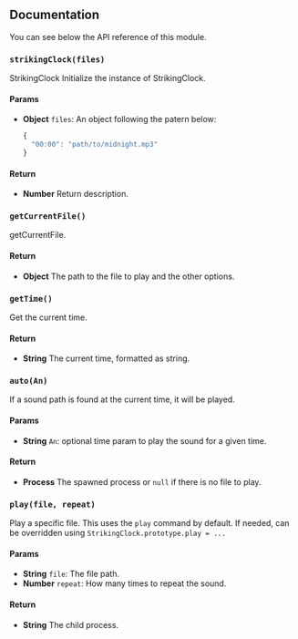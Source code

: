 ## Documentation

You can see below the API reference of this module.

### `strikingClock(files)`
StrikingClock
Initialize the instance of StrikingClock.

#### Params

- **Object** `files`: An object following the patern below:
    ```js
    {
      "00:00": "path/to/midnight.mp3"
    }
    ```

#### Return
- **Number** Return description.

### `getCurrentFile()`
getCurrentFile.

#### Return
- **Object** The path to the file to play and the other options.

### `getTime()`
Get the current time.

#### Return
- **String** The current time, formatted as string.

### `auto(An)`
If a sound path is found at the current time, it will
be played.

#### Params

- **String** `An`: optional time param to play the sound for a given time.

#### Return
- **Process** The spawned process or `null` if there is no file to play.

### `play(file, repeat)`
Play a specific file. This uses the `play` command by default.
If needed, can be overridden using `StrikingClock.prototype.play = ...`

#### Params

- **String** `file`: The file path.
- **Number** `repeat`: How many times to repeat the sound.

#### Return
- **String** The child process.

